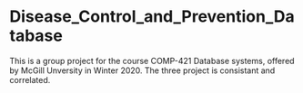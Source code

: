 # Disease_Control_and_Prevention_Database
This is a group project for the course COMP-421 Database systems, offered by McGill Unversity in Winter 2020. 
The three project is consistant and correlated. 
